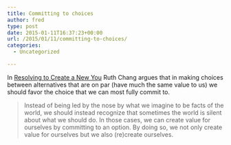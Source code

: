 ```yaml
---
title: Committing to choices
author: fred
type: post
date: 2015-01-11T16:37:23+00:00
url: /2015/01/11/committing-to-choices/
categories:
  - Uncategorized

---
```

In [Resolving to Create a New You][1] Ruth Chang argues that in making choices between alternatives that are on par (have much the same value to us) we should favor the choice that we can most fully commit to.

> Instead of being led by the nose by what we imagine to be facts of the world, we should instead recognize that sometimes the world is silent about what we should do. In those cases, we can create value for ourselves by committing to an option. By doing so, we not only create value for ourselves but we also (re)create ourselves.

 [1]: http://www.nytimes.com/2015/01/04/opinion/sunday/resolving-to-create-a-new-you.html